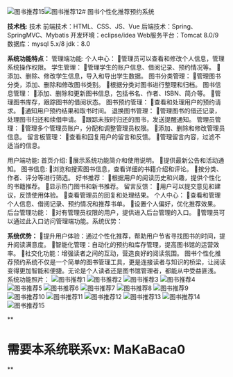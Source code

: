 ![图书推荐15](https://github.com/MaCa-BaKa/Book-personalized-recommendation-reservation-system/assets/102128690/9b4b6a22-504c-43b1-867a-4819d01fea99)![图书推荐12](https://github.com/MaCa-BaKa/Book-personalized-recommendation-reservation-system/assets/102128690/bfa35021-c2d9-4052-a85f-a4ffc47083df)# 图书个性化推荐预约系统

**技术栈:**
技术
前端技术：HTML、CSS、JS、Vue
后端技术：Spring、SpringMVC、Mybatis
开发环境：eclipse/idea
Web服务平台：Tomcat 8.0/9
数据库：mysql 5.x/8
jdk：8.0

**系统功能特点：**
管理端功能:
个人中心：
管理员可以查看和修改个人信息，管理系统操作权限。
学生管理：
管理学生的账户信息、借阅记录、预约情况等。
添加、删除、修改学生信息，导入和导出学生数据。
图书分类管理：
管理图书分类，添加、删除和修改图书类别。
根据分类对图书进行整理和归档。
图书信息管理：
添加、删除和更新图书信息，包括书名、作者、ISBN、简介等。
管理图书库存，跟踪图书的借阅状态。
图书预约管理：
查看和处理用户的预约请求。
通知用户预约结果和取书时间。
退换图书管理：
管理图书的借还记录，处理图书归还和续借申请。
跟踪未按时归还的图书，发送提醒通知。
管理员管理：
管理多个管理员账户，分配和调整管理员权限。
添加、删除和修改管理员信息。
留言板管理：
查看和回复用户的留言和反馈。
管理留言内容，过滤不适当的信息。


用户端功能:
首页介绍:
展示系统功能简介和使用说明。
提供最新公告和活动通知。
图书信息:
浏览和搜索图书信息，查看详细的书籍介绍和评论。
按分类、作者、评分等进行筛选。
好书推荐：
根据用户的阅读历史和兴趣，提供个性化的书籍推荐。
显示热门图书和新书推荐。
留言反馈：
用户可以提交意见和建议，反馈使用体验。
查看管理员的回复和处理结果。
个人中心：
查看和管理个人信息、借阅记录、预约情况和推荐书单。
设置个人偏好，优化推荐效果。
后台管理功能：
对有管理员权限的用户，提供进入后台管理的入口。
管理员可以通过此入口访问管理端功能。系统优势：

**系统优势：**
提升用户体验：通过个性化推荐，帮助用户节省寻找图书的时间，提升阅读满意度。
智能化管理：自动化的预约和库存管理，提高图书馆的运营效率。
社交化功能：增强读者之间的互动，营造良好的阅读氛围。
图书个性化推荐预约系统不仅是一个简单的图书管理工具，更是连接读者与知识的桥梁，让阅读变得更加智能和便捷。无论是个人读者还是图书馆管理者，都能从中受益匪浅。
系统功能照片：
![图书推荐1](https://github.com/MaCa-BaKa/Book-personalized-recommendation-reservation-system/assets/102128690/68f86d65-9142-46f8-9e8a-de73476cbc23)
![图书推荐2](https://github.com/MaCa-BaKa/Book-personalized-recommendation-reservation-system/assets/102128690/fd2a10e2-2d5d-4a3c-bec7-21af1e1941fd)
![图书推荐3](https://github.com/MaCa-BaKa/Book-personalized-recommendation-reservation-system/assets/102128690/86ed9e81-bfa9-4a2e-a7bf-e41ea57f3c5a)
![图书推荐4](https://github.com/MaCa-BaKa/Book-personalized-recommendation-reservation-system/assets/102128690/0b7b6213-c66f-4064-8494-62fe96125b1d)
![图书推荐5](https://github.com/MaCa-BaKa/Book-personalized-recommendation-reservation-system/assets/102128690/a2c55ff8-3363-4893-bb23-c53b6fd94e74)
![图书推荐6](https://github.com/MaCa-BaKa/Book-personalized-recommendation-reservation-system/assets/102128690/200a1fae-21c0-4a4f-acb8-47a4dceab8f2)
![图书推荐7](https://github.com/MaCa-BaKa/Book-personalized-recommendation-reservation-system/assets/102128690/3581f8ed-537b-4759-bc6f-6e24df3c8920)
![图书推荐8](https://github.com/MaCa-BaKa/Book-personalized-recommendation-reservation-system/assets/102128690/1a64ae0c-fb15-4afe-b923-4ecfa9947887)
![图书推荐9](https://github.com/MaCa-BaKa/Book-personalized-recommendation-reservation-system/assets/102128690/a5fc0d9a-0dd9-413d-8d76-1318cdefa06e)
![图书推荐10](https://github.com/MaCa-BaKa/Book-personalized-recommendation-reservation-system/assets/102128690/a47bca83-4fa8-4c16-8ad5-fc142ab81077)
![图书推荐11](https://github.com/MaCa-BaKa/Book-personalized-recommendation-reservation-system/assets/102128690/69c8e96a-1bda-44f9-97e3-95623d4d589a)
![图书推荐12](https://github.com/MaCa-BaKa/Book-personalized-recommendation-reservation-system/assets/102128690/66fa4998-f9ec-4354-abde-aac33ec0f915)
![图书推荐13](https://github.com/MaCa-BaKa/Book-personalized-recommendation-reservation-system/assets/102128690/91f1165f-32b2-4828-b414-4b591fb49434)
![图书推荐14](https://github.com/MaCa-BaKa/Book-personalized-recommendation-reservation-system/assets/102128690/3151d8fb-3e65-40bc-9204-e4c8668f60d4)
![图书推荐15](https://github.com/MaCa-BaKa/Book-personalized-recommendation-reservation-system/assets/102128690/98cb4cb8-5555-4e7d-8282-d98c4f1c78dc)

**

# 需要本系统联系vx: MaKaBaca0
**









